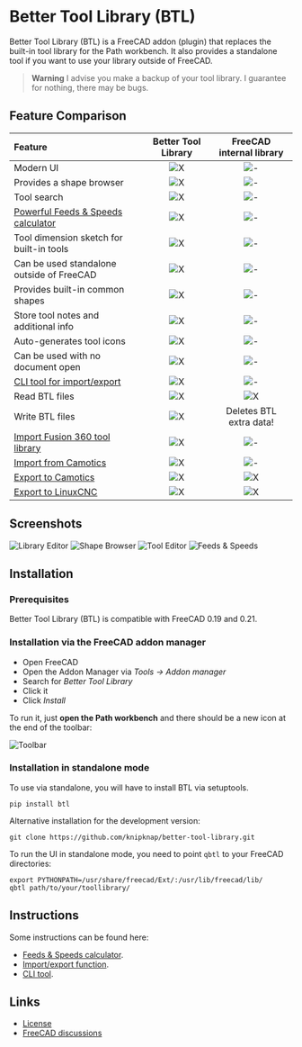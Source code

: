 # Better Tool Library (BTL)

Better Tool Library (BTL) is a FreeCAD addon (plugin) that replaces the built-in tool library
for the Path workbench.
It also provides a standalone tool if you want to use your library outside of FreeCAD.

> **Warning**
> I advise you make a backup of your tool library. I guarantee for nothing,
> there may be bugs.


## Feature Comparison

| Feature                                    | Better Tool Library   | FreeCAD internal library  |
| :--                                        |        :--:           |          :--:             |
| Modern UI                                  | ![X](media/check.svg) | ![-](media/no.svg)        |
| Provides a shape browser                   | ![X](media/check.svg) | ![-](media/no.svg)        |
| Tool search                                | ![X](media/check.svg) | ![-](media/no.svg)        |
| [Powerful Feeds & Speeds calculator](docs/feeds-and-speeds.md) | ![X](media/check.svg) | ![-](media/no.svg)        |
| Tool dimension sketch for built-in tools   | ![X](media/check.svg) | ![-](media/no.svg)        |
| Can be used standalone outside of FreeCAD  | ![X](media/check.svg) | ![-](media/no.svg)        |
| Provides built-in common shapes            | ![X](media/check.svg) | ![-](media/no.svg)        |
| Store tool notes and additional info       | ![X](media/check.svg) | ![-](media/no.svg)        |
| Auto-generates tool icons                  | ![X](media/check.svg) | ![-](media/no.svg)        |
| Can be used with no document open          | ![X](media/check.svg) | ![-](media/no.svg)        |
| [CLI tool for import/export](cli.md)       | ![X](media/check.svg) | ![-](media/no.svg)        |
| Read BTL files                             | ![X](media/check.svg) | ![X](media/check.svg)     |
| Write BTL files                            | ![X](media/check.svg) |  Deletes BTL extra data!  |
| [Import Fusion 360 tool library](docs/formats.md) | ![X](media/check.svg) | ![-](media/no.svg)        |
| [Import from Camotics](docs/formats.md)    | ![X](media/check.svg) | ![-](media/no.svg)        |
| [Export to Camotics](docs/formats.md)      | ![X](media/check.svg) | ![X](media/check.svg)     |
| [Export to LinuxCNC](docs/formats.md)      | ![X](media/check.svg) | ![X](media/check.svg)     |


## Screenshots

![Library Editor](media/library.png)
![Shape Browser](media/shape-browser.png)
![Tool Editor](media/tool-editor.png)
![Feeds & Speeds](media/feeds-and-speeds.png)


## Installation

### Prerequisites

Better Tool Library (BTL) is compatible with FreeCAD 0.19 and 0.21.

### Installation via the FreeCAD addon manager

- Open FreeCAD
- Open the Addon Manager via *Tools -> Addon manager*
- Search for *Better Tool Library*
- Click it
- Click *Install*

To run it, just **open the Path workbench** and there should be a new icon at the end of the
toolbar:

![Toolbar](media/toolbar.png)


### Installation in standalone mode

To use via standalone, you will have to install BTL via setuptools.

```
pip install btl
```

Alternative installation for the development version:

```
git clone https://github.com/knipknap/better-tool-library.git
```

To run the UI in standalone mode, you need to point `qbtl` to your FreeCAD directories:

```
export PYTHONPATH=/usr/share/freecad/Ext/:/usr/lib/freecad/lib/
qbtl path/to/your/toollibrary/
```


## Instructions

Some instructions can be found here:

- [Feeds & Speeds calculator](docs/feeds-and-speeds.md).
- [Import/export function](docs/formats.md).
- [CLI tool](docs/cli.md).


## Links

- [License](LICENSE)
- [FreeCAD discussions](https://forum.freecad.org/viewtopic.php?t=79854)
